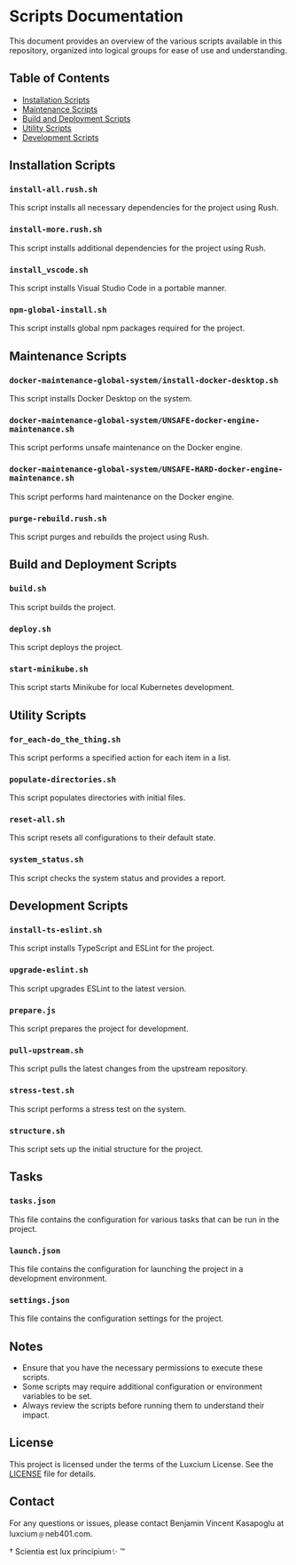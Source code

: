 # Scripts Documentation

This document provides an overview of the various scripts available in this repository, organized into logical groups for ease of use and understanding.

## Table of Contents

- [Installation Scripts](#installation-scripts)
- [Maintenance Scripts](#maintenance-scripts)
- [Build and Deployment Scripts](#build-and-deployment-scripts)
- [Utility Scripts](#utility-scripts)
- [Development Scripts](#development-scripts)

## Installation Scripts

### `install-all.rush.sh`

This script installs all necessary dependencies for the project using Rush.

### `install-more.rush.sh`

This script installs additional dependencies for the project using Rush.

### `install_vscode.sh`

This script installs Visual Studio Code in a portable manner.

### `npm-global-install.sh`

This script installs global npm packages required for the project.

## Maintenance Scripts

### `docker-maintenance-global-system/install-docker-desktop.sh`

This script installs Docker Desktop on the system.

### `docker-maintenance-global-system/UNSAFE-docker-engine-maintenance.sh`

This script performs unsafe maintenance on the Docker engine.

### `docker-maintenance-global-system/UNSAFE-HARD-docker-engine-maintenance.sh`

This script performs hard maintenance on the Docker engine.

### `purge-rebuild.rush.sh`

This script purges and rebuilds the project using Rush.

## Build and Deployment Scripts

### `build.sh`

This script builds the project.

### `deploy.sh`

This script deploys the project.

### `start-minikube.sh`

This script starts Minikube for local Kubernetes development.

## Utility Scripts

### `for_each-do_the_thing.sh`

This script performs a specified action for each item in a list.

### `populate-directories.sh`

This script populates directories with initial files.

### `reset-all.sh`

This script resets all configurations to their default state.

### `system_status.sh`

This script checks the system status and provides a report.

## Development Scripts

### `install-ts-eslint.sh`

This script installs TypeScript and ESLint for the project.

### `upgrade-eslint.sh`

This script upgrades ESLint to the latest version.

### `prepare.js`

This script prepares the project for development.

### `pull-upstream.sh`

This script pulls the latest changes from the upstream repository.

### `stress-test.sh`

This script performs a stress test on the system.

### `structure.sh`

This script sets up the initial structure for the project.

## Tasks

### `tasks.json`

This file contains the configuration for various tasks that can be run in the project.

### `launch.json`

This file contains the configuration for launching the project in a development environment.

### `settings.json`

This file contains the configuration settings for the project.

## Notes

- Ensure that you have the necessary permissions to execute these scripts.
- Some scripts may require additional configuration or environment variables to be set.
- Always review the scripts before running them to understand their impact.

## License

This project is licensed under the terms of the Luxcium License. See the [LICENSE](../LICENSE) file for details.

## Contact

For any questions or issues, please contact Benjamin Vincent Kasapoglu at luxcium﹫neb401.com.

† Scientia est lux principium✨ ™
